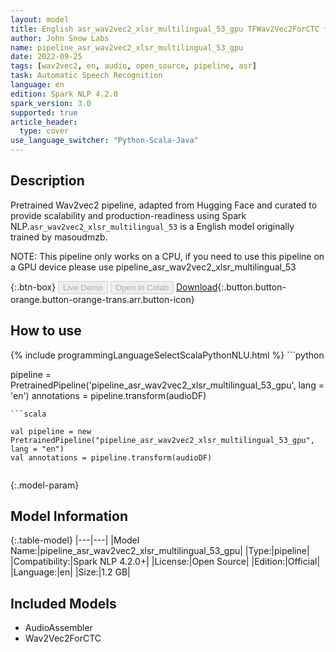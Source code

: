 ```yaml
---
layout: model
title: English asr_wav2vec2_xlsr_multilingual_53_gpu TFWav2Vec2ForCTC from masoudmzb
author: John Snow Labs
name: pipeline_asr_wav2vec2_xlsr_multilingual_53_gpu
date: 2022-09-25
tags: [wav2vec2, en, audio, open_source, pipeline, asr]
task: Automatic Speech Recognition
language: en
edition: Spark NLP 4.2.0
spark_version: 3.0
supported: true
article_header:
  type: cover
use_language_switcher: "Python-Scala-Java"
---
```


## Description

Pretrained Wav2vec2  pipeline, adapted from Hugging Face and curated to provide scalability and production-readiness using Spark NLP.`asr_wav2vec2_xlsr_multilingual_53` is a English model originally trained by masoudmzb.

NOTE: This pipeline only works on a CPU, if you need to use this pipeline on a GPU device please use pipeline_asr_wav2vec2_xlsr_multilingual_53

{:.btn-box}
<button class="button button-orange" disabled>Live Demo</button>
<button class="button button-orange" disabled>Open in Colab</button>
[Download](https://s3.amazonaws.com/auxdata.johnsnowlabs.com/public/models/pipeline_asr_wav2vec2_xlsr_multilingual_53_gpu_en_4.2.0_3.0_1664114453795.zip){:.button.button-orange.button-orange-trans.arr.button-icon}

## How to use



<div class="tabs-box" markdown="1">
{% include programmingLanguageSelectScalaPythonNLU.html %}
```python

pipeline = PretrainedPipeline('pipeline_asr_wav2vec2_xlsr_multilingual_53_gpu', lang = 'en')
annotations =  pipeline.transform(audioDF)
    
```
```scala

val pipeline = new PretrainedPipeline("pipeline_asr_wav2vec2_xlsr_multilingual_53_gpu", lang = "en")
val annotations = pipeline.transform(audioDF)
    
```
</div>

{:.model-param}
## Model Information

{:.table-model}
|---|---|
|Model Name:|pipeline_asr_wav2vec2_xlsr_multilingual_53_gpu|
|Type:|pipeline|
|Compatibility:|Spark NLP 4.2.0+|
|License:|Open Source|
|Edition:|Official|
|Language:|en|
|Size:|1.2 GB|

## Included Models

- AudioAssembler
- Wav2Vec2ForCTC